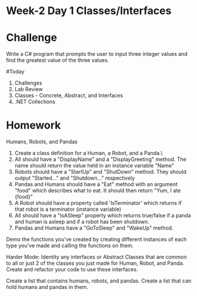 # Week-2 Day 1 Classes/Interfaces

# Challenge

Write a C# program that prompts the user to input three integer values and find the greatest value of the three values.

#Today
1. Challenges
2. Lab Review
3. Classes - Concrete, Abstract, and Interfaces
4. .NET Collections 

# Homework
Humans, Robots, and Pandas

1. Create a class definition for a Human, a Robot, and a Panda.\
2. All should have a "DisplayName" and a "DisplayGreeting" method. The name should return the value held in an instance variable "Name"
3. Robots should have a "StartUp" and "ShutDown" method. They should output "Started..." and "Shutdown..." respectively
4. Pandas and Humans should have a "Eat" method with an argument "food" which describes what to eat. It should then return "Yum, I ate {food}"
5. A Robot should have a property called 'IsTerminator' which returns if that robot is a terminator (instance variable)
6. All should have a "IsASleep" property which returns true/false if a panda and human is asleep and if a robot has been shutdown.
7. Pandas and Humans have a "GoToSleep" and "WakeUp" method.

Demo the functions you've created by creating different instances of each type you've made and calling the functions on them.

Harder Mode:
Identity any interfaces or Abstract Classes that are common to all or just 2 of the classes you just made for Human, Robot, and Panda. Create and refactor your code to use these interfaces.

Create a list that contains humans, robots, and pandas.
Create a list that can hold humans and pandas in them.
